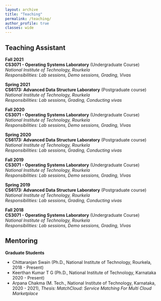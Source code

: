 ```yaml
---
layout: archive
title: "Teaching"
permalink: /teaching/
author_profile: true
classes: wide
---
```


## Teaching Assistant
**Fall 2021**<br>
**CS3071 - Operating Systems Laboratory** (Undergraduate Course) <br>
*National Institute of Technology, Rourkela* <br>
*Responsibilities: Lab sessions, Demo sessions, Grading, Vivas* <br>

**Spring 2021**<br>
**CS6173: Advanced Data Structure Laboratory** (Postgraduate course) <br>
*National Institute of Technology, Rourkela* <br>
*Responsibilities: Lab sessions, Grading, Conducting vivas* <br>

**Fall 2020**<br>
**CS3071 - Operating Systems Laboratory** (Undergraduate Course) <br>
*National Institute of Technology, Rourkela* <br>
*Responsibilities: Lab sessions, Demo sessions, Grading, Vivas* <br>

**Spring 2020**<br>
**CS6173: Advanced Data Structure Laboratory** (Postgraduate course) <br>
*National Institute of Technology, Rourkela* <br>
*Responsibilities: Lab sessions, Grading, Conducting vivas* <br>

**Fall 2019**<br>
**CS3071 - Operating Systems Laboratory** (Undergraduate Course) <br>
*National Institute of Technology, Rourkela* <br>
*Responsibilities: Lab sessions, Demo sessions, Grading, Vivas* <br>

**Spring 2019**<br>
**CS6173: Advanced Data Structure Laboratory** (Postgraduate course) <br>
*National Institute of Technology, Rourkela* <br>
*Responsibilities: Lab sessions, Grading, Conducting vivas* <br>

**Fall 2018**<br>
**CS3071 - Operating Systems Laboratory** (Undergraduate Course) <br>
*National Institute of Technology, Rourkela* <br>
*Responsibilities: Lab sessions, Demo sessions, Grading, Vivas* <br>

## Mentoring
**Graduate Students**
<ul>
	<li>
		Chittaranjan Swain (Ph.D., National Institute of Technology, Rourkela, 2018 - Present)
	</li>
	<li>
		Keerthan Kumar T G (Ph.D., National Institute of Technology, Karnataka 2020 - Present)
	</li>
	<li>
		Arpana Chakma (M. Tech., National Institute of Technology, Karnataka, 2020 - 2021), <i> Thesis: MatchCloud: Service Matching For Multi Cloud Marketplace </i>
	</li>
</ul>	
